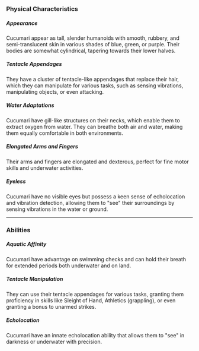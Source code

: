### Physical Characteristics

##### Appearance
Cucumari appear as tall, slender humanoids with smooth, rubbery, and semi-translucent skin in various shades of blue, green, or purple. Their bodies are somewhat cylindrical, tapering towards their lower halves.
##### Tentacle Appendages
They have a cluster of tentacle-like appendages that replace their hair, which they can manipulate for various tasks, such as sensing vibrations, manipulating objects, or even attacking.
##### Water Adaptations
Cucumari have gill-like structures on their necks, which enable them to extract oxygen from water. They can breathe both air and water, making them equally comfortable in both environments.

##### Elongated Arms and Fingers
Their arms and fingers are elongated and dexterous, perfect for fine motor skills and underwater activities.

##### Eyeless
Cucumari have no visible eyes but possess a keen sense of echolocation and vibration detection, allowing them to "see" their surroundings by sensing vibrations in the water or ground.

---
### Abilities

##### Aquatic Affinity
Cucumari have advantage on swimming checks and can hold their breath for extended periods both underwater and on land.

##### Tentacle Manipulation
They can use their tentacle appendages for various tasks, granting them proficiency in skills like Sleight of Hand, Athletics (grappling), or even granting a bonus to unarmed strikes.

##### Echolocation
Cucumari have an innate echolocation ability that allows them to "see" in darkness or underwater with precision.
